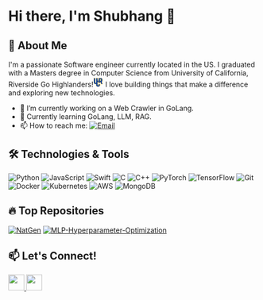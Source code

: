 # Hi there, I'm Shubhang 👋

## 🚀 About Me
I'm a passionate Software engineer currently located in the US. I graduated with a Masters degree in Computer Science from University of California, Riverside Go Highlanders!<img src="uc_riverside_highlanders_2020-pres.png" alt="Highlanders Logo" width="20" height="20" /> I love building things that make a difference and exploring new technologies. 

- 🔭 I’m currently working on a Web Crawler in GoLang.
- 🌱 Currently learning GoLang, LLM, RAG.
- 📫 How to reach me: [![Email](https://img.shields.io/badge/-Email-D14836?logo=gmail&logoColor=white&style=flat-square)](mailto:shubhanghasabnis@gmail.com)

## 🛠️ Technologies & Tools
![Python](https://img.shields.io/badge/-Python-3776AB?logo=python&logoColor=white&style=flat-square)
![JavaScript](https://img.shields.io/badge/-JavaScript-F7DF1E?logo=javascript&logoColor=black&style=flat-square)
![Swift](https://img.shields.io/badge/-Swift-FA7343?logo=swift&logoColor=white&style=flat-square)
![C](https://img.shields.io/badge/-C-A8B9CC?logo=c&logoColor=white&style=flat-square)
![C++](https://img.shields.io/badge/-C++-00599C?logo=cplusplus&logoColor=white&style=flat-square)
![PyTorch](https://img.shields.io/badge/-PyTorch-EE4C2C?logo=pytorch&logoColor=white&style=flat-square)
![TensorFlow](https://img.shields.io/badge/-TensorFlow-FF6F00?logo=tensorflow&logoColor=white&style=flat-square)
![Git](https://img.shields.io/badge/-Git-F05032?logo=git&logoColor=white&style=flat-square)
![Docker](https://img.shields.io/badge/-Docker-2496ED?logo=docker&logoColor=white&style=flat-square)
![Kubernetes](https://img.shields.io/badge/-Kubernetes-326CE5?logo=kubernetes&logoColor=white&style=flat-square)
![AWS](https://img.shields.io/badge/-AWS-232F3E?logo=amazonaws&logoColor=white&style=flat-square)
![MongoDB](https://img.shields.io/badge/-MongoDB-47A248?logo=mongodb&logoColor=white&style=flat-square)

## 🔥 Top Repositories
[![NatGen](https://github-readme-stats.vercel.app/api/pin/?username=hshubhang&repo=NatGen&theme=radical)](https://github.com/hshubhang/NatGen)
[![MLP-Hyperparameter-Optimization](https://github-readme-stats.vercel.app/api/pin/?username=hshubhang&repo=MLP-Hyperparameter-Optimization&theme=radical)](https://github.com/hshubhang/MLP-Hyperparameter-Optimization)
## 📫 Let's Connect!
<p align="left"> <a href="https://github.com/hshubhang" target="_blank" rel="noreferrer"> <picture> <source media="(prefers-color-scheme: dark)" srcset="https://raw.githubusercontent.com/danielcranney/readme-generator/main/public/icons/socials/github-dark.svg" /> <source media="(prefers-color-scheme: light)" srcset="https://raw.githubusercontent.com/danielcranney/readme-generator/main/public/icons/socials/github.svg" /> <img src="https://raw.githubusercontent.com/danielcranney/readme-generator/main/public/icons/socials/github.svg" width="32" height="32" /> </picture> </a> <a href="https://www.linkedin.com/in/shubhang-hasabnis-8b172217a/" target="_blank" rel="noreferrer"> <picture> <source media="(prefers-color-scheme: dark)" srcset="https://raw.githubusercontent.com/danielcranney/readme-generator/main/public/icons/socials/linkedin-dark.svg" /> <source media="(prefers-color-scheme: light)" srcset="https://raw.githubusercontent.com/danielcranney/readme-generator/main/public/icons/socials/linkedin.svg" /> <img src="https://raw.githubusercontent.com/danielcranney/readme-generator/main/public/icons/socials/linkedin.svg" width="32" height="32" /> </picture> </a></p>

